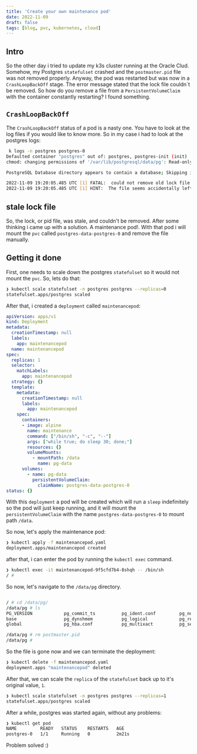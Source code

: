 ```yaml
---
title: 'Create your own maintenance pod'
date: 2022-11-09
draft: false
tags: [blog, pvc, kubernetes, cloud]
---
```


Intro
-----

So the other day i tried to update my k3s cluster running at the Oracle Clud. Somehow, my Postgres `statefulset` crashed and the `postmaster.pid` file was not removed properly. Anyway, the pod was restarted but was now in a `CrashLoopBackOff` stage. The error message stated that the lock file couldn´t be removed. So how do you remove a file from a `PersistentVolumeClaim` with the container constantly restarting? I found something.

## `CrashLoopBackOff`

The `CrashLoopBackOff` status of a pod is a nasty one. You have to look at the log files if you would like to know more. So in my case i had to look at the postgres logs:

```bash
 k logs -n postgres postgres-0
Defaulted container "postgres" out of: postgres, postgres-init (init)
chmod: changing permissions of '/var/lib/postgresql/data/pg': Read-only file system

PostgreSQL Database directory appears to contain a database; Skipping initialization

2022-11-09 19:20:05.485 UTC [1] FATAL:  could not remove old lock file "postmaster.pid": Read-only file system
2022-11-09 19:20:05.485 UTC [1] HINT:  The file seems accidentally left over, but it could not be removed. Please remove the file by hand and try again.
```

## stale lock file

So, the lock, or pid file, was stale, and couldn't be removed. After some thinking i came up with a solution. A maintenance pod!. With that pod i will mount the `pvc` called `postgres-data-postgres-0` and remove the file manually.

## Getting it done

First, one needs to scale down the postgres `statefulset` so it would not mount the `pvc`. So, lets do that:

```bash
❯ kubectl scale statefulset -n postgres postgres --replicas=0
statefulset.apps/postgres scaled
```

After that, i created a `deployment` called `maintenancepod`:

```yaml
apiVersion: apps/v1
kind: Deployment
metadata:
  creationTimestamp: null
  labels:
    app: maintenancepod
  name: maintenancepod
spec:
  replicas: 1
  selector:
    matchLabels:
      app: maintenancepod
  strategy: {}
  template:
    metadata:
      creationTimestamp: null
      labels:
        app: maintenancepod
    spec:
      containers:
      - image: alpine
        name: maintenance
        command: ["/bin/sh", "-c", "--"]
        args: ["while true; do sleep 30; done;"]
        resources: {}
        volumeMounts:
          - mountPath: /data
            name: pg-data
      volumes:
        - name: pg-data
          persistentVolumeClaim:
            claimName: postgres-data-postgres-0
status: {}
```

With this `deployment` a pod will be created which will run a `sleep` indefinitely so the pod will just keep running, and it will mount the `persistentVolumeClaim` with the name `postgres-data-postgres-0` to mount path `/data`.

So now, let's apply the maintenance pod:

```bash
❯ kubectl apply -f maintenancepod.yaml
deployment.apps/maintenancepod created
```

after that, i can enter the pod by running the `kubectl exec` command.

```bash
❯ kubectl exec -it maintenancepod-9f5cfd7b4-8shqh -- /bin/sh
/ # 
```

So now, let's navigate to the `/data/pg` directory.
```bash

/ # cd /data/pg/
/data/pg # ls
PG_VERSION            pg_commit_ts          pg_ident.conf         pg_notify             pg_snapshots          pg_subtrans           pg_wal                postgresql.conf
base                  pg_dynshmem           pg_logical            pg_replslot           pg_stat               pg_tblspc             pg_xact               postmaster.opts
global                pg_hba.conf           pg_multixact          pg_serial             pg_stat_tmp           pg_twophase           postgresql.auto.conf  postmaster.pid

/data/pg # rm postmaster.pid
/data/pg #
```

So the file is gone now and we can terminate the deployment:

```bash
❯ kubectl delete -f maintenancepod.yaml
deployment.apps "maintenancepod" deleted
```

After that, we can scale the `replica` of the `statefulset` back up to it's original value, `1`.

```bash
❯ kubectl scale statefulset -n postgres postgres --replicas=1
statefulset.apps/postgres scaled
```

After a while, postgres was started again, without any problems:

```bash
❯ kubectl get pod
NAME         READY   STATUS    RESTARTS   AGE
postgres-0   1/1     Running   0          2m21s
```

Problem solved :)